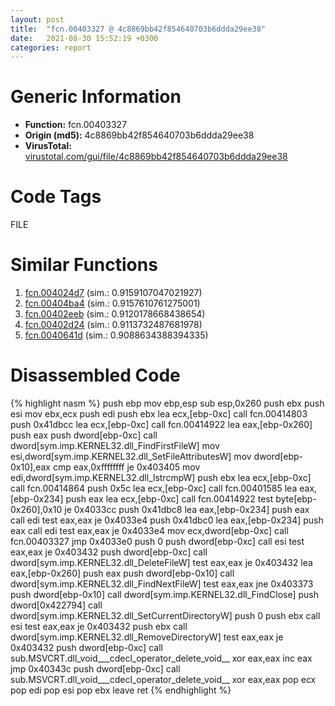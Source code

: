 ```yaml
---
layout: post
title:  "fcn.00403327 @ 4c8869bb42f854640703b6ddda29ee38"
date:   2021-08-30 15:52:19 +0300
categories: report
---
```


# Generic Information
- **Function:** fcn.00403327
- **Origin (md5):** 4c8869bb42f854640703b6ddda29ee38
- **VirusTotal:** [virustotal.com/gui/file/4c8869bb42f854640703b6ddda29ee38][virustotal_ref]

# Code Tags
<span class="tag" id="FILE">FILE</span>


# Similar Functions

1. [fcn.004024d7][similar_1_ref] (sim.: 0.9159107047021927)
2. [fcn.00404ba4][similar_2_ref] (sim.: 0.9157610761275001)
3. [fcn.00402eeb][similar_3_ref] (sim.: 0.9120178668438654)
4. [fcn.00402d24][similar_4_ref] (sim.: 0.9113732487681978)
5. [fcn.0040641d][similar_5_ref] (sim.: 0.9088634388394335)


# Disassembled Code

{% highlight nasm %}
push ebp
mov ebp,esp
sub esp,0x260
push ebx
push esi
mov ebx,ecx
push edi
push ebx
lea ecx,[ebp-0xc]
call fcn.00414803
push 0x41dbcc
lea ecx,[ebp-0xc]
call fcn.00414922
lea eax,[ebp-0x260]
push eax
push dword[ebp-0xc]
call dword[sym.imp.KERNEL32.dll_FindFirstFileW]
mov esi,dword[sym.imp.KERNEL32.dll_SetFileAttributesW]
mov dword[ebp-0x10],eax
cmp eax,0xffffffff
je 0x403405
mov edi,dword[sym.imp.KERNEL32.dll_lstrcmpW]
push ebx
lea ecx,[ebp-0xc]
call fcn.00414864
push 0x5c
lea ecx,[ebp-0xc]
call fcn.00401585
lea eax,[ebp-0x234]
push eax
lea ecx,[ebp-0xc]
call fcn.00414922
test byte[ebp-0x260],0x10
je 0x4033cc
push 0x41dbc8
lea eax,[ebp-0x234]
push eax
call edi
test eax,eax
je 0x4033e4
push 0x41dbc0
lea eax,[ebp-0x234]
push eax
call edi
test eax,eax
je 0x4033e4
mov ecx,dword[ebp-0xc]
call fcn.00403327
jmp 0x4033e0
push 0
push dword[ebp-0xc]
call esi
test eax,eax
je 0x403432
push dword[ebp-0xc]
call dword[sym.imp.KERNEL32.dll_DeleteFileW]
test eax,eax
je 0x403432
lea eax,[ebp-0x260]
push eax
push dword[ebp-0x10]
call dword[sym.imp.KERNEL32.dll_FindNextFileW]
test eax,eax
jne 0x403373
push dword[ebp-0x10]
call dword[sym.imp.KERNEL32.dll_FindClose]
push dword[0x422794]
call dword[sym.imp.KERNEL32.dll_SetCurrentDirectoryW]
push 0
push ebx
call esi
test eax,eax
je 0x403432
push ebx
call dword[sym.imp.KERNEL32.dll_RemoveDirectoryW]
test eax,eax
je 0x403432
push dword[ebp-0xc]
call sub.MSVCRT.dll_void___cdecl_operator_delete_void__
xor eax,eax
inc eax
jmp 0x40343c
push dword[ebp-0xc]
call sub.MSVCRT.dll_void___cdecl_operator_delete_void__
xor eax,eax
pop ecx
pop edi
pop esi
pop ebx
leave 
ret 
{% endhighlight %}


[similar_1_ref]: /report/fcn.004024d7@1123b7aa5760238fe93045e585b8234c
[similar_2_ref]: /report/fcn.00404ba4@4c8869bb42f854640703b6ddda29ee38
[similar_3_ref]: /report/fcn.00402eeb@4b23380b9a3d725ff34b4863334d2fd1
[similar_4_ref]: /report/fcn.00402d24@1123b7aa5760238fe93045e585b8234c
[similar_5_ref]: /report/fcn.0040641d@470263fe7e7cc115b95cd041d643e3b5
[virustotal_ref]: https://www.virustotal.com/gui/file/4c8869bb42f854640703b6ddda29ee38